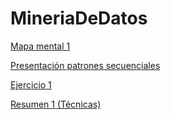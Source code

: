 # MineriaDeDatos
[Mapa mental 1](https://github.com/AranzaSifuentes/MineriaDeDatos/blob/master/MapaMental_1_1887979.pdf)

[Presentación patrones secuenciales](https://github.com/Valeriasolisa/MineriadeDatos/blob/master/Presentaci%C3%B3n_PatronesSecuenciales_002.pdf)

[Ejercicio 1](https://github.com/AranzaSifuentes/MineriaDeDatos/blob/master/Ejercicios1_Equipo8_Gpo002.pdf)

[Resumen 1 (Técnicas)](https://github.com/AranzaSifuentes/MineriaDeDatos/blob/master/Resumen_Tecnicas_1887979.pdf)
